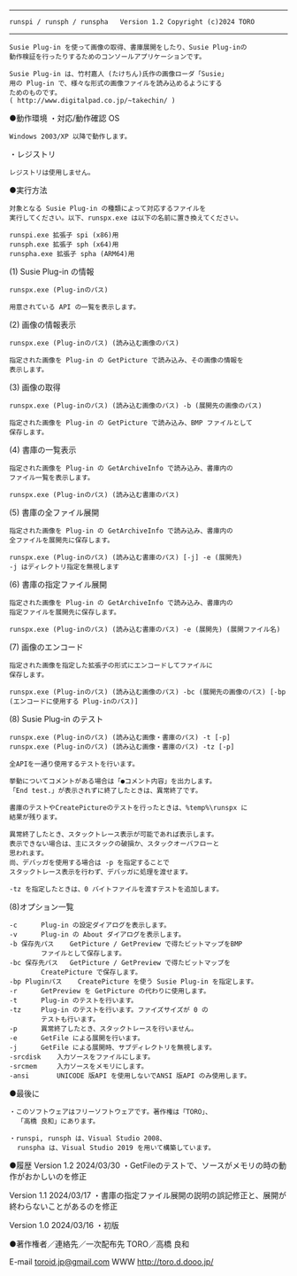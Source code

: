  ------------------------------------------------------------------------------
	runspi / runsph / runspha	Version 1.2 Copyright (c)2024 TORO
 ------------------------------------------------------------------------------

	Susie Plug-in を使って画像の取得、書庫展開をしたり、Susie Plug-inの
	動作検証を行ったりするためのコンソールアプリケーションです。

	Susie Plug-in は、竹村嘉人 (たけちん)氏作の画像ローダ「Susie」
	用の Plug-in で、様々な形式の画像ファイルを読み込めるようにする
	ためのものです。
	( http://www.digitalpad.co.jp/~takechin/ )


●動作環境
・対応/動作確認 OS

	Windows 2003/XP 以降で動作します。

・レジストリ

	レジストリは使用しません。


●実行方法

	対象となる Susie Plug-in の種類によって対応するファイルを
	実行してください。以下、runspx.exe は以下の名前に置き換えてください。

	runspi.exe 拡張子 spi (x86)用
	runsph.exe 拡張子 sph (x64)用
	runspha.exe 拡張子 spha (ARM64)用

(1) Susie Plug-in の情報

	runspx.exe (Plug-inのパス)

	用意されている API の一覧を表示します。


(2) 画像の情報表示

	runspx.exe (Plug-inのパス) (読み込む画像のパス)

	指定された画像を Plug-in の GetPicture で読み込み、その画像の情報を
	表示します。


(3) 画像の取得

	runspx.exe (Plug-inのパス) (読み込む画像のパス) -b (展開先の画像のパス)

	指定された画像を Plug-in の GetPicture で読み込み、BMP ファイルとして
	保存します。


(4) 書庫の一覧表示

	指定された画像を Plug-in の GetArchiveInfo で読み込み、書庫内の
	ファイル一覧を表示します。

	runspx.exe (Plug-inのパス) (読み込む書庫のパス)


(5) 書庫の全ファイル展開

	指定された画像を Plug-in の GetArchiveInfo で読み込み、書庫内の
	全ファイルを展開先に保存します。

	runspx.exe (Plug-inのパス) (読み込む書庫のパス) [-j] -e (展開先)
	-j はディレクトリ指定を無視します


(6) 書庫の指定ファイル展開

	指定された画像を Plug-in の GetArchiveInfo で読み込み、書庫内の
	指定ファイルを展開先に保存します。

	runspx.exe (Plug-inのパス) (読み込む書庫のパス) -e (展開先) (展開ファイル名)


(7) 画像のエンコード

	指定された画像を指定した拡張子の形式にエンコードしてファイルに
	保存します。

	runspx.exe (Plug-inのパス) (読み込む画像のパス) -bc (展開先の画像のパス) [-bp (エンコードに使用する Plug-inのパス)]


(8) Susie Plug-in のテスト

	runspx.exe (Plug-inのパス) (読み込む画像・書庫のパス) -t [-p]
	runspx.exe (Plug-inのパス) (読み込む画像・書庫のパス) -tz [-p]

	全APIを一通り使用するテストを行います。

	挙動についてコメントがある場合は「●コメント内容」を出力します。
	「End test.」が表示されずに終了したときは、異常終了です。
	
	書庫のテストやCreatePictureのテストを行ったときは、%temp%\runspx に
	結果が残ります。

	異常終了したとき、スタックトレース表示が可能であれば表示します。
	表示できない場合は、主にスタックの破損か、スタックオーバフローと
	思われます。
	尚、デバッガを使用する場合は -p を指定することで
	スタックトレース表示を行わず、デバッガに処理を渡せます。

	-tz を指定したときは、0 バイトファイルを渡すテストを追加します。


(8)オプション一覧

	-c		Plug-in の設定ダイアログを表示します。
	-v		Plug-in の About ダイアログを表示します。
	-b 保存先パス	GetPicture / GetPreview で得たビットマップをBMP
			ファイルとして保存します。
	-bc 保存先パス	GetPicture / GetPreview で得たビットマップを
			CreatePicture で保存します。
	-bp Pluginパス	CreatePicture を使う Susie Plug-in を指定します。
	-r		GetPreview を GetPicture の代わりに使用します。
	-t		Plug-in のテストを行います。
	-tz		Plug-in のテストを行います。ファイズサイズが 0 の
			テストも行います。
	-p		異常終了したとき、スタックトレースを行いません。
	-e		GetFile による展開を行います。
	-j		GetFile による展開時、サブディレクトリを無視します。
	-srcdisk	入力ソースをファイルにします。
	-srcmem		入力ソースをメモリにします。
	-ansi		UNICODE 版API を使用しないでANSI 版API のみ使用します。


●最後に

	・このソフトウェアはフリーソフトウェアです。著作権は「TORO」、
	  「高橋 良和」にあります。

	・runspi, runsph は、Visual Studio 2008、
	  runspha は、Visual Studio 2019 を用いて構築しています。


●履歴
Version 1.2	2024/03/30
・GetFileのテストで、ソースがメモリの時の動作がおかしいのを修正

Version 1.1	2024/03/17
・書庫の指定ファイル展開の説明の誤記修正と、展開が終わらないことがあるのを修正

Version 1.0	2024/03/16
・初版

●著作権者／連絡先／一次配布先					TORO／高橋 良和

E-mail	toroid.jp@gmail.com
WWW	http://toro.d.dooo.jp/
